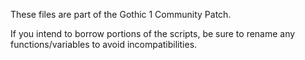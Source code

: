 These files are part of the Gothic 1 Community Patch.

If you intend to borrow portions of the scripts, be sure to rename any functions/variables to avoid incompatibilities.
